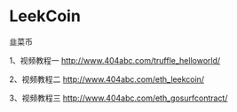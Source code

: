 # LeekCoin
韭菜币

1、视频教程一 http://www.404abc.com/truffle_helloworld/

2、视频教程二 http://www.404abc.com/eth_leekcoin/

3、视频教程三 http://www.404abc.com/eth_gosurfcontract/
